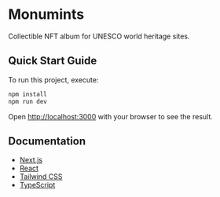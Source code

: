 # Monumints

Collectible NFT album for UNESCO world heritage sites.

## Quick Start Guide

To run this project, execute:

```bash
npm install
npm run dev
```

Open [http://localhost:3000](http://localhost:3000) with your browser to see the result.

## Documentation

- [Next.js](https://nextjs.org/docs)
- [React](https://legacy.reactjs.org/docs/getting-started.html)
- [Tailwind CSS](https://tailwindcss.com/docs/installation)
- [TypeScript](https://www.typescriptlang.org/docs/)
